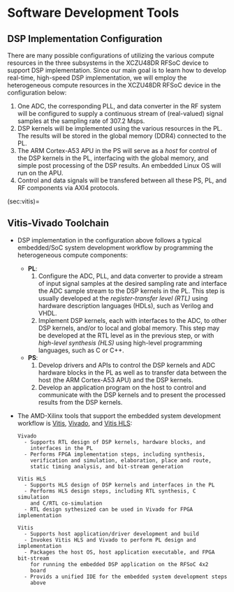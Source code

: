 # Software Development Tools

## DSP Implementation Configuration
There are many possible configurations of utilizing the various
compute resources in the three subsystems in the XCZU48DR RFSoC
device to support DSP implementation. Since our main goal is to
learn how to develop real-time, high-speed DSP implementation, we
will employ the heterogeneous compute resources in the XCZU48DR
RFSoC device in the configuration below:
  1. One ADC, the corresponding PLL, and data converter in the RF
     system will be configured to supply a continuous stream of
     (real-valued) signal samples at the sampling rate of $307.2$ Msps.
  2. DSP kernels will be implemented using the various resources in
     the PL.  The results will be stored in the global memory (DDR4)
     connected to the PL.
  3. The ARM Cortex-A53 APU in the PS will serve as a *host* for
     control of the DSP kernels in the PL, interfacing with the global
     memory, and simple post processing of the DSP results. An
     embedded Linux OS will run on the APU.
  4. Control and data signals will be transfered between all these PS,
      PL, and RF components via AXI4 protocols.

(sec:vitis)=
## Vitis-Vivado Toolchain
* DSP implementation in the configuration above follows a typical
  embedded/SoC system development workflow by programming the
  heterogeneous compute components:
  - **PL**:
    1. Configure the ADC, PLL, and data converter to provide a stream
      of input signal samples at the desired sampling rate and
      interface the ADC sample stream to the DSP kernels in the PL.
      This step is usually developed at the *register-transfer level
      (RTL)* using hardware description languages (HDLs), such as
      Verilog and VHDL.
    2. Implement DSP kernels, each with interfaces to the ADC, to other DSP
       kernels, and/or to local and global memory. This step may be developed at
       the RTL level as in the previous step, or with *high-level
       synthesis (HLS)* using  high-level programming languages, such
       as C or C++.
  - **PS**:
    1. Develop drivers and APIs to control the DSP kernels and ADC
      hardware blocks in the PL as well as to transfer data between
      the host (the ARM Cortex-A53 APU) and the DSP kernels.
    2. Develop an application program on the host to control and
       communicate with the DSP kernels and to present the processed
       results from the DSP kernels.

* The AMD-Xilinx tools that support the embedded system
  development workflow is [Vitis](https://www.xilinx.com/products/design-tools/vitis.html), [Vivado](https://www.xilinx.com/products/design-tools/vivado.html), and [Vitis HLS](https://www.xilinx.com/products/design-tools/vitis/vitis-hls.html):
  ```{glossary}
  Vivado
    - Supports RTL design of DSP kernels, hardware blocks, and
      interfaces in the PL
    - Performs FPGA implementation steps, including synthesis,
      verification and simulation, elaboration, place and route,
      static timing analysis, and bit-stream generation

  Vitis HLS
    - Supports HLS design of DSP kernels and interfaces in the PL
    - Performs HLS design steps, including RTL synthesis, C simulation
      and C/RTL co-simulation
    - RTL design sythesized can be used in Vivado for FPGA implementation

  Vitis
    - Supports host application/driver development and build
    - Invokes Vitis HLS and Vivado to perform PL design and implementation
    - Packages the host OS, host application executable, and FPGA bit-stream
      for running the embedded DSP application on the RFSoC 4x2
      board
    - Provids a unified IDE for the embedded system development steps
      above
  ```
